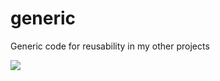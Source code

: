 # generic
Generic code for reusability in my other projects

[![][tci badge]][tci link]


<!-- prettier-ignore -->
[tci badge]: https://travis-ci.org/joostvi/generic.svg?branch=master
[tci link]: https://travis-ci.org/joostvi/generic
